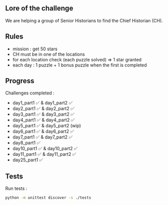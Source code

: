 ## Lore of the challenge

We are helping a group of Senior Historians to find the Chief Historian (CH).

## Rules
- mission : get 50 stars
- CH must be in one of the locations
- for each location check (each puzzle solved) => 1 star granted
- each day : 1 puzzle + 1 bonus puzzle when the first is completed

## Progress

Challenges completed :
- day1_part1 ✅ & day1_part2 ✅
- day2_part1 ✅ & day2_part2 ✅
- day3_part1 ✅ & day3_part2 ✅
- day4_part1 ✅ & day4_part2 ✅
- day5_part1 ✅ & day5_part2 (wip)
- day6_part1 ✅ & day6_part2 ✅
- day7_part1 ✅ & day7_part2 ✅
- day8_part1 ✅
- day10_part1 ✅ & day10_part2 ✅
- day11_part1 ✅ & day11_part2 ✅
- day25_part1 ✅

## Tests

Run tests :
```sh
python -m unittest discover -s ./tests
```
